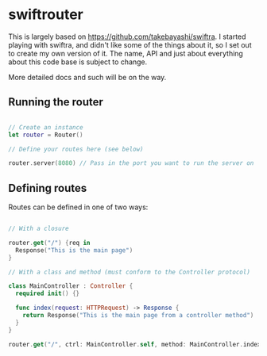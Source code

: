 # swiftrouter

This is largely based on https://github.com/takebayashi/swiftra. I started playing with swiftra, and didn't like some of the things about it, so I set out to create my own version of it. The name, API and just about everything about this code base is subject to change.

More detailed docs and such will be on the way.

## Running the router

```swift

// Create an instance
let router = Router()

// Define your routes here (see below)

router.server(8080) // Pass in the port you want to run the server on
```

## Defining routes

Routes can be defined in one of two ways:

```swift

// With a closure

router.get("/") {req in 
  Response("This is the main page")
}

// With a class and method (must conform to the Controller protocol)

class MainController : Controller {
  required init() {}

  func index(request: HTTPRequest) -> Response {
    return Response("This is the main page from a controller method")
  }
}

router.get("/", ctrl: MainController.self, method: MainController.index)

```